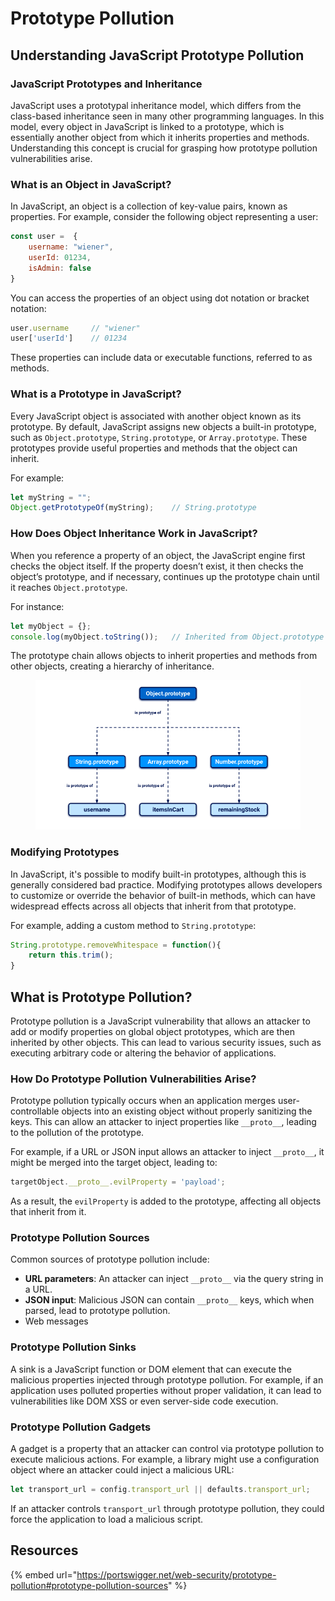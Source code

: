 # Prototype Pollution

## Understanding JavaScript Prototype Pollution

### **JavaScript Prototypes and Inheritance**

JavaScript uses a prototypal inheritance model, which differs from the class-based inheritance seen in many other programming languages. In this model, every object in JavaScript is linked to a prototype, which is essentially another object from which it inherits properties and methods. Understanding this concept is crucial for grasping how prototype pollution vulnerabilities arise.

### **What is an Object in JavaScript?**

In JavaScript, an object is a collection of key-value pairs, known as properties. For example, consider the following object representing a user:

```javascript
const user =  {
    username: "wiener",
    userId: 01234,
    isAdmin: false
}
```

You can access the properties of an object using dot notation or bracket notation:

```javascript
user.username     // "wiener"
user['userId']    // 01234
```

These properties can include data or executable functions, referred to as methods.

### **What is a Prototype in JavaScript?**

Every JavaScript object is associated with another object known as its prototype. By default, JavaScript assigns new objects a built-in prototype, such as `Object.prototype`, `String.prototype`, or `Array.prototype`. These prototypes provide useful properties and methods that the object can inherit.

For example:

```javascript
let myString = "";
Object.getPrototypeOf(myString);    // String.prototype
```

### **How Does Object Inheritance Work in JavaScript?**

When you reference a property of an object, the JavaScript engine first checks the object itself. If the property doesn’t exist, it then checks the object’s prototype, and if necessary, continues up the prototype chain until it reaches `Object.prototype`.

For instance:

```javascript
let myObject = {};
console.log(myObject.toString());   // Inherited from Object.prototype
```

The prototype chain allows objects to inherit properties and methods from other objects, creating a hierarchy of inheritance.

<figure><img src="../../.gitbook/assets/image.png" alt=""><figcaption></figcaption></figure>

### **Modifying Prototypes**

In JavaScript, it's possible to modify built-in prototypes, although this is generally considered bad practice. Modifying prototypes allows developers to customize or override the behavior of built-in methods, which can have widespread effects across all objects that inherit from that prototype.

For example, adding a custom method to `String.prototype`:

```javascript
String.prototype.removeWhitespace = function(){
    return this.trim();
}
```

## **What is Prototype Pollution?**

Prototype pollution is a JavaScript vulnerability that allows an attacker to add or modify properties on global object prototypes, which are then inherited by other objects. This can lead to various security issues, such as executing arbitrary code or altering the behavior of applications.

### **How Do Prototype Pollution Vulnerabilities Arise?**

Prototype pollution typically occurs when an application merges user-controllable objects into an existing object without properly sanitizing the keys. This can allow an attacker to inject properties like `__proto__`, leading to the pollution of the prototype.

For example, if a URL or JSON input allows an attacker to inject `__proto__`, it might be merged into the target object, leading to:

```javascript
targetObject.__proto__.evilProperty = 'payload';
```

As a result, the `evilProperty` is added to the prototype, affecting all objects that inherit from it.

### **Prototype Pollution Sources**

Common sources of prototype pollution include:

* **URL parameters**: An attacker can inject `__proto__` via the query string in a URL.
* **JSON input**: Malicious JSON can contain `__proto__` keys, which when parsed, lead to prototype pollution.
* Web messages

### **Prototype Pollution Sinks**

A sink is a JavaScript function or DOM element that can execute the malicious properties injected through prototype pollution. For example, if an application uses polluted properties without proper validation, it can lead to vulnerabilities like DOM XSS or even server-side code execution.

### **Prototype Pollution Gadgets**

A gadget is a property that an attacker can control via prototype pollution to execute malicious actions. For example, a library might use a configuration object where an attacker could inject a malicious URL:

```javascript
let transport_url = config.transport_url || defaults.transport_url;
```

If an attacker controls `transport_url` through prototype pollution, they could force the application to load a malicious script.

## Resources

{% embed url="https://portswigger.net/web-security/prototype-pollution#prototype-pollution-sources" %}

